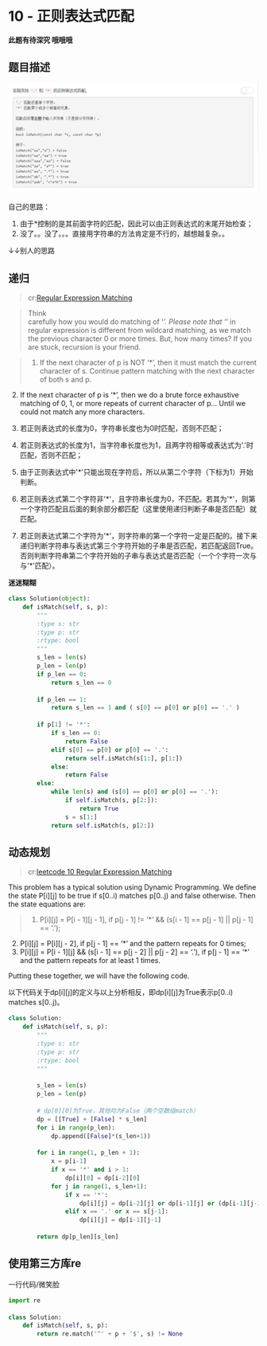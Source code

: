 # 10 - 正则表达式匹配

**此题有待深究 哦哦哦**

## 题目描述
![problem](images/10.png)

<!-- more -->

自己的思路：
1. 由于*控制的是其前面字符的匹配，因此可以由正则表达式的末尾开始检查；
2. 没了。。没了。。。直接用字符串的方法肯定是不行的，越想越复杂。。

↓↓别人的思路
## 递归
>cr:[Regular Expression Matching](https://articles.leetcode.com/regular-expression-matching/)

>Think   
carefully how you would do matching of ‘*’. Please note that ‘*’ in regular expression is different from wildcard matching, as we match the previous character 0 or more times. But, how many times? If you are stuck, recursion is your friend.

>1. If the next character of p is NOT ‘*’, then it must match the current character of s. Continue pattern matching with the next character of both s and p.
2. If the next character of p is ‘\*’, then we do a brute force exhaustive matching of 0, 1, or more repeats of current character of p… Until we could not match any more characters.


1. 若正则表达式的长度为0，字符串长度也为0时匹配，否则不匹配；
2. 若正则表达式的长度为1，当字符串长度也为1，且两字符相等或表达式为'.'时匹配，否则不匹配；
3. 由于正则表达式中'\*'只能出现在字符后，所以从第二个字符（下标为1）开始判断。
4. 若正则表达式第二个字符非'\*'，且字符串长度为0，不匹配。若其为'\*'，则第一个字符匹配且后面的剩余部分都匹配（这里使用递归判断子串是否匹配）就匹配。
5. 若正则表达式第二个字符为'\*'，则字符串的第一个字符一定是匹配的。接下来递归判断字符串与表达式第三个字符开始的子串是否匹配，若匹配返回True。否则判断字符串第二个字符开始的子串与表达式是否匹配（一个个字符一次与与'\*'匹配）。


**迷迷糊糊**

```python
class Solution(object):
    def isMatch(self, s, p):
        """
        :type s: str
        :type p: str
        :rtype: bool
        """
        s_len = len(s)
        p_len = len(p)
        if p_len == 0:
            return s_len == 0

        if p_len == 1:
            return s_len == 1 and ( s[0] == p[0] or p[0] == '.' )

        if p[1] != '*':
            if s_len == 0:
                return False
            elif s[0] == p[0] or p[0] == '.':
                return self.isMatch(s[1:], p[1:])
            else:
                return False
        else:
            while len(s) and (s[0] == p[0] or p[0] == '.'):
                if self.isMatch(s, p[2:]):
                    return True        
                s = s[1:]
            return self.isMatch(s, p[2:])
```

## 动态规划
>cr:[leetcode 10 Regular Expression Matching](http://www.voidcn.com/article/p-wzvbljqo-ys.html)

This problem has a typical solution using Dynamic Programming. We define the state P[i][j] to be true if s[0..i) matches p[0..j) and false otherwise. Then the state equations are: 
>1. P[i][j] = P[i - 1][j - 1], if p[j - 1] != ‘*’ && (s[i - 1] == p[j - 1] || p[j - 1] == ‘.’); 
2. P[i][j] = P[i][j - 2], if p[j - 1] == ‘*’ and the pattern repeats for 0 times; 
3. P[i][j] = P[i - 1][j] && (s[i - 1] == p[j - 2] || p[j - 2] == ‘.’), if p[j - 1] == ‘\*’ and the pattern repeats for at least 1 times. 

Putting these together, we will have the following code.

以下代码关于dp[i][j]的定义与以上分析相反，即dp[i][j]为True表示p[0..i) matches s[0..j)。

```python
class Solution:
    def isMatch(self, s, p):
        """
        :type s: str
        :type p: str
        :rtype: bool
        """

        s_len = len(s)
        p_len = len(p)

        # dp[0][0]为True，其他均为False（两个空数组match）
        dp = [[True] + [False] * s_len]
        for i in range(p_len):
            dp.append([False]*(s_len+1))

        for i in range(1, p_len + 1):
            x = p[i-1]
            if x == '*' and i > 1:
                dp[i][0] = dp[i-2][0]
            for j in range(1, s_len+1):
                if x == '*':
                    dp[i][j] = dp[i-2][j] or dp[i-1][j] or (dp[i-1][j-1] and p[i-2] == s[j-1]) or (dp[i][j-1] and p[i-2]=='.')
                elif x == '.' or x == s[j-1]:
                    dp[i][j] = dp[i-1][j-1]

        return dp[p_len][s_len]
```

## 使用第三方库re
一行代码/微笑脸
```python
import re

class Solution:
    def isMatch(self, s, p):
        return re.match('^' + p + '$', s) != None
```